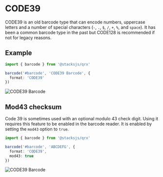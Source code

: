 # CODE39

CODE39 is an old barcode type that can encode numbers, uppercase letters and a number of special characters (`-`, `.`, `$`, `/`, `+`, `%`, and `space`). It has been a common barcode type in the past but CODE128 is recommended if not for legacy reasons.

## Example

```ts
import { barcode } from '@stacksjs/qrx'

barcode('#barcode', 'CODE39 Barcode', {
  format: 'CODE39'
})
```

![CODE39 Barcode](http://i.imgur.com/gqvVBrp.png)

## Mod43 checksum

Code 39 is sometimes used with an optional modulo 43 check digit. Using it requires this feature to be enabled in the barcode reader. It is enabled by setting the `mod43` option to `true`.

```ts
import { barcode } from '@stacksjs/qrx'

barcode('#barcode', 'ABCDEFG', {
  format: 'CODE39',
  mod43: true
})
```

![CODE39 Barcode](http://i.imgur.com/thX3q8B.png)
